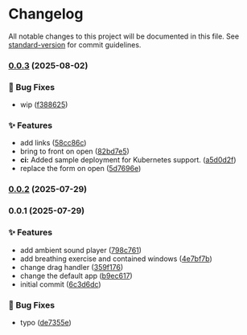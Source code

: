 # Changelog

All notable changes to this project will be documented in this file. See [standard-version](https://github.com/conventional-changelog/standard-version) for commit guidelines.

### [0.0.3](https://github.com/usehaus/haus/compare/v0.0.2...v0.0.3) (2025-08-02)


### 🐛 Bug Fixes

* wip ([f388625](https://github.com/usehaus/haus/commit/f388625b00b842658bfd8c76525588ce30a46ea5))


### ✨ Features

* add links ([58cc86c](https://github.com/usehaus/haus/commit/58cc86c3a8eb41641f499a128260ba1d468ad1dc))
* bring to front on open ([82bd7e5](https://github.com/usehaus/haus/commit/82bd7e57ca68b63d6d8d3c19de363dac065c53ef))
* **ci:** Added sample deployment for Kubernetes support. ([a5d0d2f](https://github.com/usehaus/haus/commit/a5d0d2f9039124707c765e5ce23fc899d02dd2fc))
* replace the form on open ([5d7696e](https://github.com/usehaus/haus/commit/5d7696edb836aab68b6fe7d0111a23bfbc962470))

### [0.0.2](https://github.com/awwwsm/haus/compare/v0.0.1...v0.0.2) (2025-07-29)

### 0.0.1 (2025-07-29)


### ✨ Features

* add ambient sound player ([798c761](https://github.com/awwwsm/haus/commit/798c76192c4063ff623005fc7e56a0fbc9625520))
* add breathing exercise and contained windows ([4e7bf7b](https://github.com/awwwsm/haus/commit/4e7bf7bf418d31f5d600d772d0d79f6a8c6af083))
* change drag handler ([359f176](https://github.com/awwwsm/haus/commit/359f17679b3c461def982bc4a7cb7f423ddc6376))
* change the default app ([b9ec617](https://github.com/awwwsm/haus/commit/b9ec61711cb5525b7979a8910df728a96990b2ab))
* initial commit ([6c3d6dc](https://github.com/awwwsm/haus/commit/6c3d6dc19f86ffb6be533930fa03833b278d7edc))


### 🐛 Bug Fixes

* typo ([de7355e](https://github.com/awwwsm/haus/commit/de7355ea1a7c1825d6917ac4ad991da59879d1fa))
